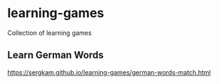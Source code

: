 # learning-games
Collection of learning games 

## Learn German Words

https://sergkam.github.io/learning-games/german-words-match.html
